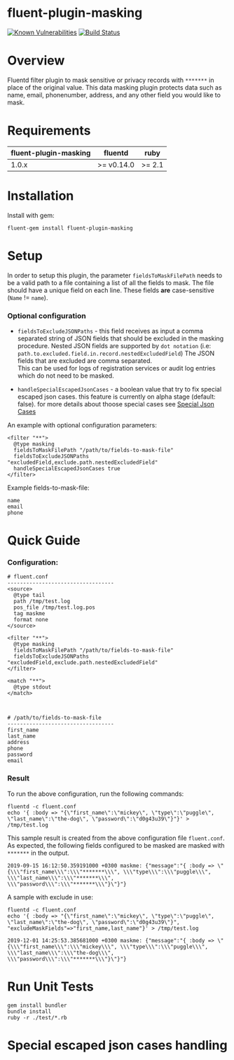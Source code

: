 # fluent-plugin-masking

[![Known Vulnerabilities](https://snyk.io//test/github/PayU/fluent-plugin-masking/badge.svg?targetFile=Gemfile.lock)](https://snyk.io//test/github/PayU/fluent-plugin-masking?targetFile=Gemfile.lock) [![Build Status](https://travis-ci.com/PayU/fluent-plugin-masking.svg?branch=master)](https://travis-ci.com/PayU/fluent-plugin-masking)

# Overview
Fluentd filter plugin to mask sensitive or privacy records with `*******` in place of the original value. This data masking plugin protects data such as name, email, phonenumber, address, and any other field you would like to mask.

# Requirements
| fluent-plugin-masking    | fluentd    | ruby   |
| ---------------------    | ---------- | ------ |
| 1.0.x                    | 	>= v0.14.0 | >= 2.1 |


# Installation
Install with gem:

`fluent-gem install fluent-plugin-masking`

# Setup
In order to setup this plugin, the parameter `fieldsToMaskFilePath` needs to be a valid path to a file containing a list of all the fields to mask. The file should have a unique field on each line. These fields **are** case-sensitive (`Name` != `name`).

### Optional configuration
 - `fieldsToExcludeJSONPaths` - this field receives as input a comma separated string of JSON fields that should be excluded in the masking procedure. Nested JSON fields are supported by `dot notation` (i.e: `path.to.excluded.field.in.record.nestedExcludedField`) The JSON fields that are excluded are comma separated.  
This can be used for logs of registration services or audit log entries which do not need to be masked.

- `handleSpecialEscapedJsonCases` - a boolean value that try to fix special escaped json cases. this feature is currently on alpha stage (default: false). for more details about thoose special cases see [Special Json Cases](#Special-escaped-json-cases-handling)

An example with optional configuration parameters:
```
<filter "**">
  @type masking
  fieldsToMaskFilePath "/path/to/fields-to-mask-file"
  fieldsToExcludeJSONPaths "excludedField,exclude.path.nestedExcludedField"
  handleSpecialEscapedJsonCases true
</filter>
```

Example fields-to-mask-file:
```
name
email
phone
```

# Quick Guide

### Configuration:
```
# fluent.conf
----------------------------------
<source>
  @type tail
  path /tmp/test.log
  pos_file /tmp/test.log.pos
  tag maskme
  format none
</source>

<filter "**">
  @type masking
  fieldsToMaskFilePath "/path/to/fields-to-mask-file"
  fieldsToExcludeJSONPaths "excludedField,exclude.path.nestedExcludedField"
</filter>

<match "**">
  @type stdout
</match>



# /path/to/fields-to-mask-file
----------------------------------
first_name
last_name
address
phone
password
email
```

### Result

To run the above configuration, run the following commands:
```
fluentd -c fluent.conf
echo '{ :body => "{\"first_name\":\"mickey\", \"type\":\"puggle\", \"last_name\":\"the-dog\", \"password\":\"d0g43u39\"}"}' > /tmp/test.log
```

This sample result is created from the above configuration file `fluent.conf`. As expected, the following fields configured to be masked are masked with `*******` in the output.

```
2019-09-15 16:12:50.359191000 +0300 maskme: {"message":"{ :body => \"{\\\"first_name\\\":\\\"*******\\\", \\\"type\\\":\\\"puggle\\\", \\\"last_name\\\":\\\"*******\\\", \\\"password\\\":\\\"*******\\\"}\"}"}
```

A sample with exclude in use:
```
fluentd -c fluent.conf
echo '{ :body => "{\"first_name\":\"mickey\", \"type\":\"puggle\", \"last_name\":\"the-dog\", \"password\":\"d0g43u39\"}", "excludeMaskFields"=>"first_name,last_name"}' > /tmp/test.log
```

```
2019-12-01 14:25:53.385681000 +0300 maskme: {"message":"{ :body => \"{\\\"first_name\\\":\\\"mickey\\\", \\\"type\\\":\\\"puggle\\\", \\\"last_name\\\":\\\"the-dog\\\", \\\"password\\\":\\\"*******\\\"}\"}"}
```

# Run Unit Tests
```
gem install bundler
bundle install
ruby -r ./test/*.rb
```

# Special escaped json cases handling

